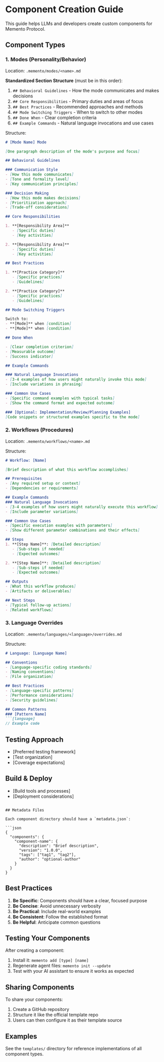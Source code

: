 # Component Creation Guide

This guide helps LLMs and developers create custom components for Memento Protocol.

## Component Types

### 1. Modes (Personality/Behavior)

Location: `.memento/modes/<name>.md`

**Standardized Section Structure** (must be in this order):
1. `## Behavioral Guidelines` - How the mode communicates and makes decisions
2. `## Core Responsibilities` - Primary duties and areas of focus
3. `## Best Practices` - Recommended approaches and methods
4. `## Mode Switching Triggers` - When to switch to other modes
5. `## Done When` - Clear completion criteria
6. `## Example Commands` - Natural language invocations and use cases

Structure:
```markdown
# [Mode Name] Mode

[One paragraph description of the mode's purpose and focus]

## Behavioral Guidelines

### Communication Style
- [How this mode communicates]
- [Tone and formality level]
- [Key communication principles]

### Decision Making
- [How this mode makes decisions]
- [Prioritization approach]
- [Trade-off considerations]

## Core Responsibilities

1. **[Responsibility Area]**
   - [Specific duties]
   - [Key activities]

2. **[Responsibility Area]**
   - [Specific duties]
   - [Key activities]

## Best Practices

1. **[Practice Category]**
   - [Specific practices]
   - [Guidelines]

2. **[Practice Category]**
   - [Specific practices]
   - [Guidelines]

## Mode Switching Triggers

Switch to:
- **[Mode]** when [condition]
- **[Mode]** when [condition]

## Done When

- [Clear completion criterion]
- [Measurable outcome]
- [Success indicator]

## Example Commands

### Natural Language Invocations
- [3-4 examples of how users might naturally invoke this mode]
- [Include variations in phrasing]

### Common Use Cases
- [Specific command examples with typical tasks]
- [Show the command format and expected outcome]

### [Optional: Implementation/Review/Planning Examples]
[Code snippets or structured examples specific to the mode]
```

### 2. Workflows (Procedures)

Location: `.memento/workflows/<name>.md`

Structure:
```markdown
# Workflow: [Name]

[Brief description of what this workflow accomplishes]

## Prerequisites
- [Any required setup or context]
- [Dependencies or requirements]

## Example Commands
### Natural Language Invocations
- [3-4 examples of how users might naturally execute this workflow]
- [Include parameter variations]

### Common Use Cases
- [Specific execution examples with parameters]
- [Show different parameter combinations and their effects]

## Steps
1. **[Step Name]**: [Detailed description]
   - [Sub-steps if needed]
   - [Expected outcomes]

2. **[Step Name]**: [Detailed description]
   - [Sub-steps if needed]
   - [Expected outcomes]

## Outputs
- [What this workflow produces]
- [Artifacts or deliverables]

## Next Steps
- [Typical follow-up actions]
- [Related workflows]
```

### 3. Language Overrides

Location: `.memento/languages/<language>/overrides.md`

Structure:
```markdown
# Language: [Language Name]

## Conventions
- [Language-specific coding standards]
- [Naming conventions]
- [File organization]

## Best Practices
- [Language-specific patterns]
- [Performance considerations]
- [Security guidelines]

## Common Patterns
### [Pattern Name]
```[language]
// Example code
```

## Testing Approach
- [Preferred testing framework]
- [Test organization]
- [Coverage expectations]

## Build & Deploy
- [Build tools and processes]
- [Deployment considerations]
```

## Metadata Files

Each component directory should have a `metadata.json`:

```json
{
  "components": {
    "component-name": {
      "description": "Brief description",
      "version": "1.0.0",
      "tags": ["tag1", "tag2"],
      "author": "optional-author"
    }
  }
}
```

## Best Practices

1. **Be Specific**: Components should have a clear, focused purpose
2. **Be Concise**: Avoid unnecessary verbosity
3. **Be Practical**: Include real-world examples
4. **Be Consistent**: Follow the established format
5. **Be Helpful**: Anticipate common questions

## Testing Your Components

After creating a component:

1. Install it: `memento add [type] [name]`
2. Regenerate agent files: `memento init --update`
3. Test with your AI assistant to ensure it works as expected

## Sharing Components

To share your components:

1. Create a GitHub repository
2. Structure it like the official template repo
3. Users can then configure it as their template source

## Examples

See the `templates/` directory for reference implementations of all component types.